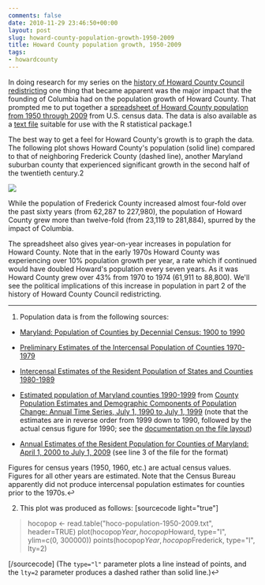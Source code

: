 ```yaml
---
comments: false
date: 2010-11-29 23:46:50+00:00
layout: post
slug: howard-county-population-growth-1950-2009
title: Howard County population growth, 1950-2009
tags:
- howardcounty
---
```


In doing research for my series on the [history of Howard County Council redistricting](http://blog.hecker.org/2010/11/28/a-history-of-howard-county-council-redistricting-part-1/) one thing that became apparent was the major impact that the founding of Columbia had on the population growth of Howard County. That prompted me to put together a [spreadsheet of Howard County population from 1950 through 2009](https://spreadsheets.google.com/ccc?key=0AoeAIApSILw_dHdwZEs3ZW9BUXpZRzhoTDZZRUJoc3c&hl=en) from U.S. census data. The data is also available as a [text file](http://hecker.org/public/hoco-population-1950-2009.txt) suitable for use with the R statistical package.1

The best way to get a feel for Howard County's growth is to graph the data. The following plot shows Howard County's population (solid line) compared to that of neighboring Frederick County (dashed line), another Maryland suburban county that experienced significant growth in the second half of the twentieth century.2

[![](http://hecker.files.wordpress.com/2010/11/hoco-population-1950-2009.png)](http://hecker.files.wordpress.com/2010/11/hoco-population-1950-2009.png)

While the population of Frederick County increased almost four-fold over the past sixty years (from 62,287 to 227,980), the population of Howard County grew more than twelve-fold (from 23,119 to 281,884), spurred by the impact of Columbia.

The spreadsheet also gives year-on-year increases in population for Howard County. Note that in the early 1970s Howard County was experiencing over 10% population growth per year, a rate which if continued would have doubled Howard's population every seven years. As it was Howard County grew over 43% from 1970 to 1974 (61,911 to 88,800). We'll see the political implications of this increase in population in part 2 of the history of Howard County Council redistricting.


* * *



1. Population data is from the following sources:




  * [Maryland: Population of Counties by Decennial Census: 1900 to 1990](http://www.census.gov/population/cencounts/md190090.txt)


  * [Preliminary Estimates of the Intercensal Population of Counties 1970-1979](http://www.census.gov/popest/archives/pre-1980/e7079co.txt)


  * [Intercensal Estimates of the Resident Population of States and Counties 1980-1989](http://www.census.gov/popest/archives/1980s/e8089co.txt)


  * [Estimated population of Maryland counties 1990-1999](http://www.census.gov/popest/archives/1990s/co-99-08/99C8_24.txt) from [County Population Estimates and Demographic Components of Population Change: Annual Time Series, July 1, 1990 to July 1, 1999](http://www.census.gov/popest/archives/1990s/CO-99-08.html)  (note that the estimates are in reverse order from 1999 down to 1990, followed by the actual census figure for 1990; see the [documentation on the file layout](http://www.census.gov/popest/archives/1990s/co-99-08/st8lay.txt))


  * [Annual Estimates of the Resident Population for Counties of Maryland: April 1, 2000 to July 1, 2009](http://www.census.gov/popest/counties/tables/CO-EST2009-01-24.csv) (see line 3 of the file for the format)


Figures for census years (1950, 1960, etc.) are actual census values. Figures for all other years are estimated. Note that the Census Bureau apparently did not produce intercensal population estimates for counties prior to the 1970s.↩

2. This plot was produced as follows:
[sourcecode light="true"]
> hocopop <- read.table("hoco-population-1950-2009.txt", header=TRUE)
> plot(hocopop$Year, hocopop$Howard, type="l", ylim=c(0, 300000))
> points(hocopop$Year, hocopop$Frederick, type="l", lty=2)
> 
[/sourcecode]
(The `type="l"` parameter plots a line instead of points, and the `lty=2` parameter produces a dashed rather than solid line.)↩


